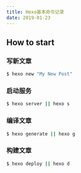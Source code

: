 ```yaml
---
title: Hexo基本命令记录
date: 2019-01-23
---
```

## How to start

### 写新文章

``` bash
$ hexo new "My New Post"
```

### 启动服务

``` bash
$ hexo server || hexo s
```

### 编译文章

``` bash
$ hexo generate || hexo g
```

### 构建文章

``` bash
$ hexo deploy || hexo d
```

